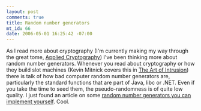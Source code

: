 ```yaml
--- 
layout: post
comments: true
title: Random number generators
mt_id: 66
date: 2006-05-01 16:25:42 -07:00
---
```

As I read more about cryptography (I'm currently making my way through the great tome, [Applied Cryptography](http://www.amazon.com/gp/product/0471117099/sr=8-1/qid=1145849010/ref=pd_bbs_1/102-6924799-8398511?%5Fencoding=UTF8)) I've been thinking more about random number generators.  Whenever you read about cryptography or how they build slot machines (Kevin Mitnick covers this in [The Art of Intrusion](http://www.amazon.com/gp/product/0764569597/sr=8-1/qid=1145849136/ref=pd_bbs_1/102-6924799-8398511?%5Fencoding=UTF8)) there is talk of how bad computer random number generators are, particularly the standard functions that are part of Java, libc or .NET.  Even if you take the time to seed them, the pseudo-randomness is of quite low quality.  I just found an article on some [random number generators you can implement yourself](http://www.qbrundage.com/michaelb/pubs/essays/random_number_generation).  Cool.
